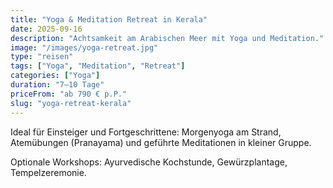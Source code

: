 ```yaml
---
title: "Yoga & Meditation Retreat in Kerala"
date: 2025-09-16
description: "Achtsamkeit am Arabischen Meer mit Yoga und Meditation."
image: "/images/yoga-retreat.jpg"
type: "reisen"
tags: ["Yoga", "Meditation", "Retreat"]
categories: ["Yoga"]
duration: "7–10 Tage"
priceFrom: "ab 790 € p.P."
slug: "yoga-retreat-kerala"
---
```


Ideal für Einsteiger und Fortgeschrittene: Morgenyoga am Strand, Atemübungen (Pranayama) und geführte Meditationen in kleiner Gruppe.

Optionale Workshops: Ayurvedische Kochstunde, Gewürzplantage, Tempelzeremonie.

